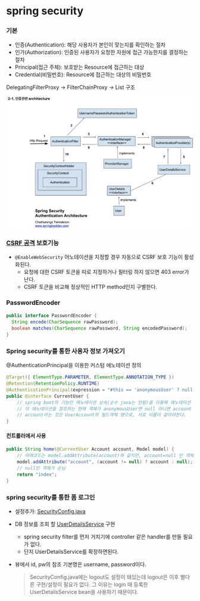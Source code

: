 spring security
===============
### 기본
* 인증(Authentication): 해당 사용자가 본인이 맞는지를 확인하는 절차 
* 인가(Authorization): 인증된 사용자가 요청한 자원에 접근 가능한지를 결정하는 절차 
* Principal(접근 주체): 보호받는 Resource에 접근하는 대상
* Credential(비밀번호): Resource에 접근하는 대상의 비밀번호

DelegatingFilterProxy → FilterChainProxy → List 구조  

![img.png](img.png)
  

### [CSRF 공격](https://zzang9ha.tistory.com/341) 보호기능
* `@EnableWebSecurity` 어노테이션을 지정할 경우 자동으로 CSRF 보호 기능이 활성화된다.
  * 요청에 대한 CSRF 토큰을 따로 지정하거나 필터링 하지 않으면 403 error가 난다.
  * CSRF 토큰을 비교해 정상적인 HTTP method인지 구별한다.
  
### PasswordEncoder
```java
public interface PasswordEncoder {
  String encode(CharSequence rawPassword);
  boolean matches(CharSequence rawPassword, String encodedPassword);
}
```


### Spring security를 통한 사용자 정보 가져오기
@AuthenticationPrincipal을 이용한 커스텀 애노테이션 정의
```java
@Target({ ElementType.PARAMETER, ElementType.ANNOTATION_TYPE })
@Retention(RetentionPolicy.RUNTIME)
@AuthenticationPrincipal(expression = "#this == 'anonymousUser' ? null : account")
public @interface CurrentUser {
    // spring boot의 기능인 에노테이션 상속(순수 java는 안됨)을 이용해 애노테이션 길이를 줄였다.
    // 이 애노테이션을 참조하는 현재 객체가 anonymousUser면 null 아니면 account 설정
    // account라는 것은 UserAccount의 필드객체 명으로, 서로 이름이 같아야한다.
}
```

#### 컨트롤러에서 사용
```java
public String home(@CurrentUser Account account, Model model) {
    // 아래코드는 model.addAttribute(account)와 같지만, account=null 인 객체를 명시하기위해 이대로 씀
    model.addAttribute("account", (account != null) ? account : null);
    // null인 객체가 손님
    return "index";
}
```


### spring security를 통한 폼 로그인
* 설정추가: [SecurityConfig.java](studywithmewebapp/src/main/java/dev/valium/studywithmewebapp/config/SecurityConfig.java)
* DB 정보를 조회 할 [UserDetailsService](studywithmewebapp/src/main/java/dev/valium/studywithmewebapp/service/AccountService.java) 구현
  * spring security filter를 먼저 거치기에 controller 같은 handler를 만들 필요가 없다.
  * 단지 UserDetailsService를 확장하면된다.
  
* 뷰에서 id, pw의 참조 기본명은 username, password이다.
  > SecurityConfig.java에는 logout도 설정이 돼있는데 logout은 이후 별다른 구현/설정이 필요가 없다.
  > 그 이유는 login 때 등록한 UserDetailsService bean을 사용하기 때문이다. 